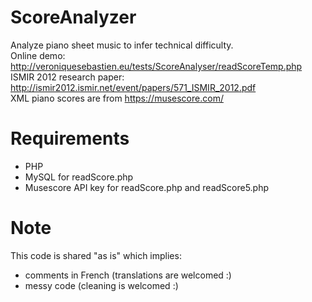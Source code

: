 # ScoreAnalyzer
Analyze piano sheet music to infer technical difficulty.<br>
Online demo: http://veroniquesebastien.eu/tests/ScoreAnalyser/readScoreTemp.php <br>
ISMIR 2012 research paper: http://ismir2012.ismir.net/event/papers/571_ISMIR_2012.pdf <br>
XML piano scores are from https://musescore.com/

# Requirements
- PHP
- MySQL for readScore.php
- Musescore API key for readScore.php and readScore5.php

# Note
This code is shared "as is" which implies:
- comments in French (translations are welcomed :)
- messy code (cleaning is welcomed :) 


